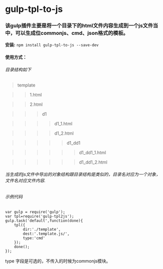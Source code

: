 # gulp-tpl-to-js #
### 该gulp插件主要是将一个目录下的html文件内容生成到一个js文件当中，可以生成位commonjs、cmd、json格式的模板。

__安装:__ `npm install gulp-tpl-to-js --save-dev`
#### 使用方式：
###### 目录结构如下

> template

>> 1.html

>> 2.html

>>> d1

>>>> d1_1.html

>>>> d1_2.html

>>>>> d1_dd1

>>>>>> d1\_dd1_1.html

>>>>>> d1\_dd1_2.html 

###### 当生成的js文件中导出的对象结构跟目录结构是类似的，目录名对应为一个对象，文件名对应文件内容.

###### 示例代码

	var gulp = require('gulp');
	var tpl=require('gulp-tpl2js');
	gulp.task('default',function(done){
		tpl({
			dir:'./template',
			dest:'.template.js/',
            type:'cmd'
		});
		done();
	});
type 字段是可选的，不传入的时候为commonjs模块。